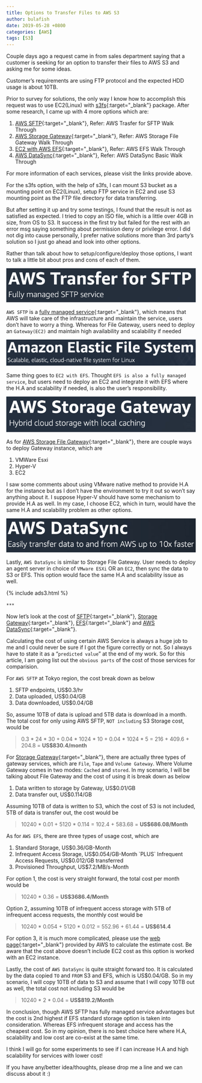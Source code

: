 ```yaml
---
title: Options to Transfer Files to AWS S3
author: bulafish
date: 2019-05-28 +0800
categories: [AWS]
tags: [S3]
---
```



Couple days ago a request came in from sales department saying that a customer is seeking for an option to transfer their files to AWS S3 and asking me for some ideas.

Customer’s requirements are using FTP protocol and the expected HDD usage is about 10TB.

Prior to survey for solutions, the only way I know how to accomplish this request was to use EC2(Linux) with [s3fs](https://github.com/s3fs-fuse/s3fs-fuse){:target="_blank"} package. After some research, I came up with 4 more options which are:

1. [AWS SFTP](https://aws.amazon.com/sftp/?nc1=h_ls){:target="_blank"}, Refer: AWS Trasfer for SFTP Walk Through
2. [AWS Storage Gateway](https://aws.amazon.com/storagegateway/){:target="_blank"}, Refer: AWS Storage File Gateway Walk Through
3. [EC2 with AWS EFS](https://aws.amazon.com/efs/?nc1=h_ls){:target="_blank"}, Refer: AWS EFS Walk Through
4. [AWS DataSync](https://aws.amazon.com/datasync/){:target="_blank"}, Refer: AWS DataSync Basic Walk Through

For more information of each services, please visit the links provide above.

For the s3fs option, with the help of s3fs, I can mount S3 bucket as a mounting point on EC2(Linux), setup FTP service in EC2 and use S3 mounting point as the FTP file directory for data transferring.

But after setting it up and try some testings, I found that the result is not as satisfied as expected. I tried to copy an ISO file, which is a little over 4GB in size, from OS to S3. It success in the first try but failed for the rest with an error msg saying something about permission deny or privilege error. I did not dig into cause personally, I prefer native solutions more than 3rd party’s solution so I just go ahead and look into other options.

Rather than talk about how to setup/configure/deploy those options, I want to talk a little bit about pros and cons of each of them.

![AWS SFTP](/assets/img/QNhdEFm3l1LFxE1a2R2Lkg.png)

`AWS SFTP` is a [fully managed service](https://aws.amazon.com/managed-services/features/){:target="_blank"}, which means that AWS will take care of the infrastructure and maintain the service, users don’t have to worry a thing. Whereas for File Gateway, users need to deploy an `Gateway(EC2)` and maintain high availability and scalability if needed

![AWS EFS](/assets/img/68mjWQdgHmvMM-ILiGu7GQ.png)

Same thing goes to `EC2 with EFS`. Thought `EFS is also a fully managed service`, but users need to deploy an EC2 and integrate it with EFS where the H.A and scalability if needed, is also the user’s responsibility.

![AWS Storage Gateway](/assets/img/wbiYt4_FHCQ9B8tb9GtBXQ.png)

As for [AWS Storage File Gateway](https://docs.aws.amazon.com/storagegateway/latest/userguide/Requirements.html#requirements-host){:target="_blank"}, there are couple ways to deploy Gateway instance, which are

1. VMWare Esxi
2. Hyper-V
3. EC2

I saw some comments about using VMware native method to provide H.A for the instance but as I don’t have the environment to try it out so won’t say anything about it. I suppose Hyper-V should have some mechanism to provide H.A as well. In my case, I choose EC2, which in turn, would have the same H.A and scalability problem as other options.

![AWS DataSync](/assets/img/IKosVjgorgdRiksCpU-v2w.png)

Lastly, `AWS DataSync` is similar to Storage File Gateway. User needs to deploy an agent server in choice of `VMware ESXi` OR an `EC2`, then sync the data to S3 or EFS. This option would face the same H.A and scalability issue as well.

{% include ads3.html %}

`***`

Now let’s look at the cost of [SFTP](https://aws.amazon.com/sftp/pricing/?nc1=h_ls){:target="_blank"}, [Storage Gateway](https://aws.amazon.com/storagegateway/pricing/){:target="_blank"}, [EFS](https://aws.amazon.com/efs/pricing/){:target="_blank"} and [AWS DataSync](https://aws.amazon.com/datasync/pricing/){:target="_blank"}.

Calculating the cost of using certain AWS Service is always a huge job to me and I could never be sure if I got the figure correctly or not. So I always have to state it as a “`predicted value`” at the end of my work. So for this article, I am going list out the `obvious parts` of the cost of those services for comparision.

For `AWS SFTP` at Tokyo region, the cost break down as below
1. SFTP endpoints, US$0.3/hr
2. Data uploaded, US$0.04/GB
3. Data downloaded, US$0.04/GB

So, assume 10TB of data is upload and 5TB data is download in a month. The total cost for only using AWS SFTP, `NOT including` S3 Storage cost, would be

> 0.3 * 24 * 30 + 0.04 * 1024 * 10 + 0.04 * 1024 * 5 = 216 + 409.6 + 204.8 = **US$830.4/month**

For [Storage Gateway](https://docs.aws.amazon.com/storagegateway/latest/userguide/StorageGatewayConcepts.html){:target="_blank"}, there are actually three types of gateway services, which are `File`, `Tape` and `Volume Gateway`. Where Volume Gateway comes in two modes: `Cached` and `stored`. In my scenario, I will be talking about File Gateway and the cost of using it is break down as below

1. Data written to storage by Gateway, US$0.01/GB
2. Data transfer out, US$0.114/GB

Assuming 10TB of data is written to S3, which the cost of S3 is not included, 5TB of data is transfer out, the cost would be

> 10240 * 0.01 + 5120 * 0.114 = 102.4 + 583.68 = **US$686.08/Month**

As for `AWS EFS`, there are three types of usage cost, which are
1. Standard Storage, US$0.36/GB-Month
2. Infrequent Access Storage, US$0.054/GB-Month `PLUS` Infrequent Access Requests, US$0.012/GB transferred
3. Provisioned Throughput, US$7.2/MB/s-Month

For option 1, the cost is very straight forward, the total cost per month would be

> 10240 * 0.36 = **US$3686.4/Month**

Option 2, assuming 10TB of infrequent access storage with 5TB of infrequent access requests, the monthly cost would be

> 10240 * 0.054 + 5120 * 0.012 = 552.96 + 61.44 = **US$614.4**

For option 3, it is much more complicated, please use the [web page](https://calculator.aws/#/addService){:target="_blank"} provided by AWS to calculate the estimate cost. Be aware that the cost above doesn’t include EC2 cost as this option is worked with an EC2 instance.

Lastly, the cost of `AWS DataSync` is quite straight forward too. It is calculated by the data copied `TO` and `FROM` S3 and EFS, which is US$0.04/GB. So in my scenario, I will copy 10TB of data to S3 and assume that I will copy 10TB out as well, the total cost not including S3 would be

> 10240 * 2 * 0.04 = **US$819.2/Month**

In conclusion, though AWS SFTP has fully managed service advantages but the cost is 2nd highest if EFS standard storage option is taken into consideration. Whereas EFS infrequent storage and access has the cheapest cost. So in my opinion, there is no best choice here where H.A, scalability and low cost are co-exist at the same time.

I think I will go for some experiments to see if I can increase H.A and high scalability for services with lower cost!

If you have any/better idea/thoughts, please drop me a line and we can discuss about it :)